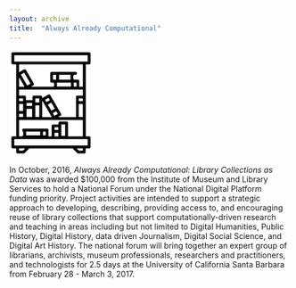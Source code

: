 ```yaml
---
layout: archive
title:  "Always Already Computational"
---
```


![library](images/library.png)

In October, 2016, *Always Already Computational: Library Collections as Data* was awarded $100,000 from the Institute of Museum and Library Services to hold a National Forum under the National Digital Platform funding priority. Project activities are intended to support a strategic approach to developing, describing, providing access to, and encouraging reuse of library collections that support computationally-driven research and teaching in areas including but not limited to Digital Humanities, Public History, Digital History, data driven Journalism, Digital Social Science, and Digital Art History.  The national forum will bring together an expert group of librarians, archivists, museum professionals, researchers and practitioners, and technologists for 2.5 days at the University of California Santa Barbara from February 28 - March 3, 2017.
